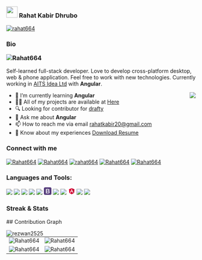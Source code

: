 

### <img src="https://media.giphy.com/media/hvRJCLFzcasrR4ia7z/giphy.gif" width="30px" height="30px"> Rahat Kabir Dhrubo 
<p align="left"> <a href="https://github.com/ryo-ma/github-profile-trophy"><img src="https://github-profile-trophy.vercel.app/?username=rahat664&theme=radical" alt="rahat664" /></a> </p>

### Bio <p align="left"> <img src="https://komarev.com/ghpvc/?username=Rahat664&label=Profile%20views&color=0e75b6&style=flat" alt="Rahat664" /> </p>
Self-learned full-stack developer. Love to develop cross-platform desktop, web & phone application. Feel free to work with new technologies. Currently working in [AITS Idea Ltd](https://github.com/AITSidea) with **Angular**.

 <img align="right"  src="https://avatars.githubusercontent.com/u/55030561?v=4" height = "300" />

- 🌱 I’m currently learning **Angular**
- 👨‍💻 All of my projects are available at [Here](https://github.com/Rahat664/works)
- 🔍 Looking for contributor for [drafty](https://github.com/Rahat664/drafty)
- 💬 Ask me about **Angular**
- 📫 How to reach me via email [rahatkabir20@gmail.com](mailto:rahatkabir20@gmail.com)
- 📄 Know about my experiences [Download Resume](https://drive.google.com/file/d/1WDiQnv8A-pSTK5BKzd6FxTZywRI-9pGY/view?usp=sharing)

### Connect with me
<p align="left">

<a href="https://twitter.com/rahatoni354" target="blank"><img align="center" src="https://raw.githubusercontent.com/rahuldkjain/github-profile-readme-generator/master/src/images/icons/Social/twitter.svg" alt="Rahat664" height="30" width="40" /></a>
<a href="https://www.linkedin.com/in/rahat664/" target="blank"><img align="center" src="https://raw.githubusercontent.com/rahuldkjain/github-profile-readme-generator/master/src/images/icons/Social/linked-in-alt.svg" alt="Rahat664" height="30" width="40" /></a>
<a href="https://stackoverflow.com/users/16548750/rahat-kabir" target="blank"><img align="center" src="https://raw.githubusercontent.com/rahuldkjain/github-profile-readme-generator/master/src/images/icons/Social/stack-overflow.svg" alt="rahat664" height="30" width="40" /></a>
<a href="https://www.instagram.com/rahat952/" target="blank"><img align="center" src="https://raw.githubusercontent.com/rahuldkjain/github-profile-readme-generator/master/src/images/icons/Social/instagram.svg" alt="Rahat664" height="30" width="40" /></a>
<a href="https://www.facebook.com/rahat6452" target="blank"><img align="center" src="https://raw.githubusercontent.com/rahuldkjain/github-profile-readme-generator/master/src/images/icons/Social/facebook.svg" alt="Rahat664" height="30" width="40" /></a>
  
</p>

<h3 align="left">Languages and Tools:</h3>
<p align="left"> 
 <code><img height="20" src="https://image.flaticon.com/icons/png/128/3522/3522283.png"></code>
<code><img height="20" src="https://image.flaticon.com/icons/png/128/919/919841.png"></code>
<code><img height="20" src="https://image.flaticon.com/icons/png/128/888/888859.png"></code>
<code><img height="20" src="https://image.flaticon.com/icons/png/128/778/778533.png"></code>
<code><img height="20" src="https://image.flaticon.com/icons/png/128/919/919828.png"></code>
<code><img height="20" src="https://raw.githubusercontent.com/github/explore/80688e429a7d4ef2fca1e82350fe8e3517d3494d/topics/bootstrap/bootstrap.png"></code>
<code><img height="20" src="https://image.flaticon.com/icons/png/128/919/919832.png"></code>
<code><img height="20" src="https://image.flaticon.com/icons/png/128/919/919831.png"></code>
<code><img height="20" src="https://raw.githubusercontent.com/github/explore/80688e429a7d4ef2fca1e82350fe8e3517d3494d/topics/angular/angular.png"></code>
<code><img height="20" src="https://seeklogo.com/images/R/react-logo-7B3CE81517-seeklogo.com.png"></code>
 <code><img height="20" src="https://seeklogo.com/images/N/nodejs-logo-FBE122E377-seeklogo.com.png"></code>
 </p>


### Streak & Stats
<table>
<tr>
 <td><img object-fit="cover" object-fit="center" width="100%" height="100%" src="https://github-readme-streak-stats.herokuapp.com/?user=Rahat664&" alt="Rahat664" /></td>
 <td><img object-fit="cover" object-fit="center" width="100%" height="100%" src="https://github-stats-alpha.vercel.app/api/?username=Rahat664&tc=333&ic=333&bc=transparent" alt="Rahat664"/></td>
</tr>
 <tr>
    <td><img object-fit="cover" object-fit="center" width="100%" height="100%"  src="https://github-readme-stats.vercel.app/api/top-langs?username=rahat664&show_icons=true&locale=en&layout=compact" alt="Rahat664" /> </td>
     <td><img object-fit="cover" object-fit="center" width="100%" height="100%"  src="https://github-readme-stats-anuraghazra1.vercel.app/api?username=rahat664" alt="Rahat664" /> </td>
</tr>
 ## Contribution Graph
<p><img align="left" src="https://activity-graph.herokuapp.com/graph?username=rezwan2525&theme=github" alt="rezwan2525" /></p> 
</table>
 




